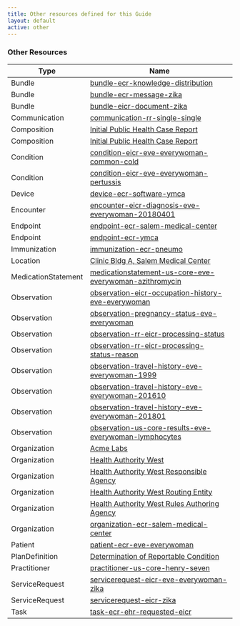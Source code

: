 ```yaml
---
title: Other resources defined for this Guide
layout: default
active: other
---
```


<!-- { :.no_toc } -->

<!-- TOC  the css styling for this is \pages\assets\css\project.css under 'markdown-toc'-->

<!-- * Do not remove this line (it will not be displayed)
{:toc} -->

<!-- end TOC -->

### Other Resources

<table>
<thead>
<tr>
<th>Type</th>
<th>Name</th>
</tr>
</thead>
<tbody>
<tr>
<td>Bundle</td>
<td><a href="Bundle-bundle-ecr-knowledge-distribution.html">bundle-ecr-knowledge-distribution</a></td>
</tr>
<tr>
<td>Bundle</td>
<td><a href="Bundle-bundle-ecr-message-zika.html">bundle-ecr-message-zika</a></td>
</tr>
<tr>
<td>Bundle</td>
<td><a href="Bundle-bundle-eicr-document-zika.html">bundle-eicr-document-zika</a></td>
</tr>
<tr>
<td>Communication</td>
<td><a href="Communication-communication-rr-single-single.html">communication-rr-single-single</a></td>
</tr>
<tr>
<td>Composition</td>
<td><a href="Composition-composition-eicr-zika.html">Initial Public Health Case Report</a></td>
</tr>
<tr>
<td>Composition</td>
<td><a href="Composition-composition-eicr-pertussis-zika.html">Initial Public Health Case Report</a></td>
</tr>
<tr>
<td>Condition</td>
<td><a href="Condition-condition-eicr-eve-everywoman-common-cold.html">condition-eicr-eve-everywoman-common-cold</a></td>
</tr>
<tr>
<td>Condition</td>
<td><a href="Condition-condition-eicr-eve-everywoman-pertussis.html">condition-eicr-eve-everywoman-pertussis</a></td>
</tr>
<tr>
<td>Device</td>
<td><a href="Device-device-ecr-software-ymca.html">device-ecr-software-ymca</a></td>
</tr>
<tr>
<td>Encounter</td>
<td><a href="Encounter-encounter-eicr-diagnosis-eve-everywoman-20180401.html">encounter-eicr-diagnosis-eve-everywoman-20180401</a></td>
</tr>
<tr>
<td>Endpoint</td>
<td><a href="Endpoint-endpoint-ecr-salem-medical-center.html">endpoint-ecr-salem-medical-center</a></td>
</tr>
<tr>
<td>Endpoint</td>
<td><a href="Endpoint-endpoint-ecr-ymca.html">endpoint-ecr-ymca</a></td>
</tr>
<tr>
<td>Immunization</td>
<td><a href="Immunization-immunization-ecr-pneumo.html">immunization-ecr-pneumo</a></td>
</tr>
<tr>
<td>Location</td>
<td><a href="Location-location-ecr-salem-medical-center.html">Clinic Bldg A, Salem Medical Center</a></td>
</tr>
<tr>
<td>MedicationStatement</td>
<td><a href="MedicationStatement-medicationstatement-us-core-eve-everywoman-azithromycin.html">medicationstatement-us-core-eve-everywoman-azithromycin</a></td>
</tr>
<tr>
<td>Observation</td>
<td><a href="Observation-observation-eicr-occupation-history-eve-everywoman.html">observation-eicr-occupation-history-eve-everywoman</a></td>
</tr>
<tr>
<td>Observation</td>
<td><a href="Observation-observation-pregnancy-status-eve-everywoman.html">observation-pregnancy-status-eve-everywoman</a></td>
</tr>
<tr>
<td>Observation</td>
<td><a href="Observation-observation-rr-eicr-processing-status.html">observation-rr-eicr-processing-status</a></td>
</tr>
<tr>
<td>Observation</td>
<td><a href="Observation-observation-rr-eicr-processing-status-reason.html">observation-rr-eicr-processing-status-reason</a></td>
</tr>
<tr>
<td>Observation</td>
<td><a href="Observation-observation-travel-history-eve-everywoman-1999.html">observation-travel-history-eve-everywoman-1999</a></td>
</tr>
<tr>
<td>Observation</td>
<td><a href="Observation-observation-travel-history-eve-everywoman-201610.html">observation-travel-history-eve-everywoman-201610</a></td>
</tr>
<tr>
<td>Observation</td>
<td><a href="Observation-observation-travel-history-eve-everywoman-201801.html">observation-travel-history-eve-everywoman-201801</a></td>
</tr>
<tr>
<td>Observation</td>
<td><a href="Observation-observation-us-core-results-eve-everywoman-lymphocytes.html">observation-us-core-results-eve-everywoman-lymphocytes</a></td>
</tr>
<tr>
<td>Organization</td>
<td><a href="Organization-ecr-organization-acme-labs.html">Acme Labs</a></td>
</tr>
<tr>
<td>Organization</td>
<td><a href="Organization-organization-ecr-health-authority-west.html">Health Authority West</a></td>
</tr>
<tr>
<td>Organization</td>
<td><a href="Organization-organization-rr-responsible-agency-haw.html">Health Authority West Responsible Agency</a></td>
</tr>
<tr>
<td>Organization</td>
<td><a href="Organization-organization-rr-routing-entity-haw.html">Health Authority West Routing Entity</a></td>
</tr>
<tr>
<td>Organization</td>
<td><a href="Organization-organization-rr-rules-authoring-agency-haw.html">Health Authority West Rules Authoring Agency</a></td>
</tr>
<tr>
<td>Organization</td>
<td><a href="Organization-organization-ecr-salem-medical-center.html">organization-ecr-salem-medical-center</a></td>
</tr>
<tr>
<td>Patient</td>
<td><a href="Patient-patient-ecr-eve-everywoman.html">patient-ecr-eve-everywoman</a></td>
</tr>
<tr>
<td>PlanDefinition</td>
<td><a href="PlanDefinition-plandefinition-rr-relevant-reportable-condition.html">Determination of Reportable Condition</a></td>
</tr>
<tr>
<td>Practitioner</td>
<td><a href="Practitioner-practitioner-us-core-henry-seven.html">practitioner-us-core-henry-seven</a></td>
</tr>
<tr>
<td>ServiceRequest</td>
<td><a href="ServiceRequest-servicerequest-eicr-eve-everywoman-zika.html">servicerequest-eicr-eve-everywoman-zika</a></td>
</tr>
<tr>
<td>ServiceRequest</td>
<td><a href="ServiceRequest-servicerequest-eicr-zika.html">servicerequest-eicr-zika</a></td>
</tr>
<tr>
<td>Task</td>
<td><a href="Task-task-ecr-ehr-requested-eicr.html">task-ecr-ehr-requested-eicr</a></td>
</tr>
</tbody>
</table>
